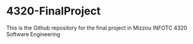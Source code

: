 # 4320-FinalProject
This is the Github repository for the final project in Mizzou INFOTC 4320 Software Engineering 
